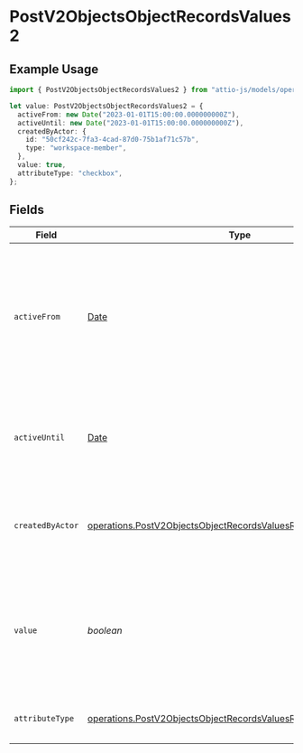 # PostV2ObjectsObjectRecordsValues2

## Example Usage

```typescript
import { PostV2ObjectsObjectRecordsValues2 } from "attio-js/models/operations";

let value: PostV2ObjectsObjectRecordsValues2 = {
  activeFrom: new Date("2023-01-01T15:00:00.000000000Z"),
  activeUntil: new Date("2023-01-01T15:00:00.000000000Z"),
  createdByActor: {
    id: "50cf242c-7fa3-4cad-87d0-75b1af71c57b",
    type: "workspace-member",
  },
  value: true,
  attributeType: "checkbox",
};
```

## Fields

| Field                                                                                                                                                | Type                                                                                                                                                 | Required                                                                                                                                             | Description                                                                                                                                          | Example                                                                                                                                              |
| ---------------------------------------------------------------------------------------------------------------------------------------------------- | ---------------------------------------------------------------------------------------------------------------------------------------------------- | ---------------------------------------------------------------------------------------------------------------------------------------------------- | ---------------------------------------------------------------------------------------------------------------------------------------------------- | ---------------------------------------------------------------------------------------------------------------------------------------------------- |
| `activeFrom`                                                                                                                                         | [Date](https://developer.mozilla.org/en-US/docs/Web/JavaScript/Reference/Global_Objects/Date)                                                        | :heavy_check_mark:                                                                                                                                   | The point in time at which this value was made "active". `active_from` can be considered roughly analogous to `created_at`.                          | 2023-01-01T15:00:00.000000000Z                                                                                                                       |
| `activeUntil`                                                                                                                                        | [Date](https://developer.mozilla.org/en-US/docs/Web/JavaScript/Reference/Global_Objects/Date)                                                        | :heavy_check_mark:                                                                                                                                   | The point in time at which this value was deactivated. If `null`, the value is active.                                                               | 2023-01-01T15:00:00.000000000Z                                                                                                                       |
| `createdByActor`                                                                                                                                     | [operations.PostV2ObjectsObjectRecordsValuesRecordsCreatedByActor](../../models/operations/postv2objectsobjectrecordsvaluesrecordscreatedbyactor.md) | :heavy_check_mark:                                                                                                                                   | The actor that created this value.                                                                                                                   | {<br/>"type": "workspace-member",<br/>"id": "50cf242c-7fa3-4cad-87d0-75b1af71c57b"<br/>}                                                             |
| `value`                                                                                                                                              | *boolean*                                                                                                                                            | :heavy_check_mark:                                                                                                                                   | A boolean representing whether the checkbox is checked or not. The string values 'true' and 'false' are also accepted.                               | true                                                                                                                                                 |
| `attributeType`                                                                                                                                      | [operations.PostV2ObjectsObjectRecordsValuesRecordsAttributeType](../../models/operations/postv2objectsobjectrecordsvaluesrecordsattributetype.md)   | :heavy_check_mark:                                                                                                                                   | The attribute type of the value.                                                                                                                     | checkbox                                                                                                                                             |